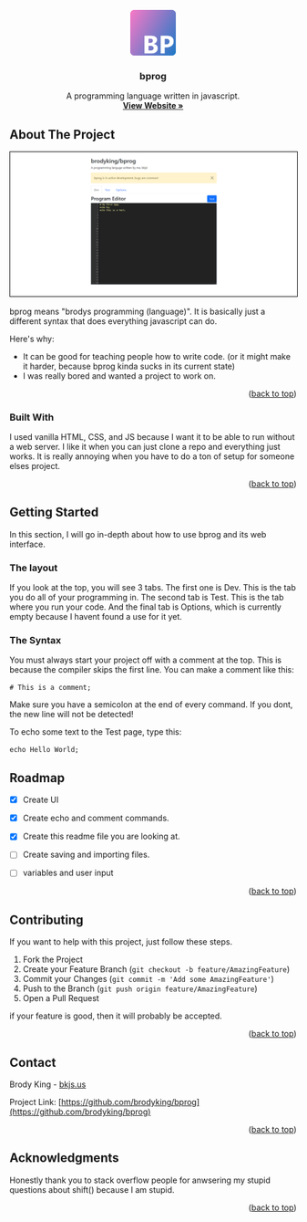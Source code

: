 <div id="top"></div>


<!-- PROJECT LOGO -->
<br />
<div align="center">
  <a href="bprog.jpg">
    <img src="app/media/bprog.jpg" alt="Logo" width="80" height="80">
  </a>

  <h3 align="center">bprog</h3>

  <p align="center">
    A programming language written in javascript.
    <br />
    <a href="https://bprog.bkjs.us"><strong>View Website »</strong></a>
  </p>
</div>


<!-- ABOUT THE PROJECT -->
## About The Project

<img src='app/media/bprogscreenshot.png' style='border: 1px solid black;'>

bprog means "brodys programming (language)". It is basically just a different syntax that does everything javascript can do.

Here's why:
* It can be good for teaching people how to write code. (or it might make it harder, because bprog kinda sucks in its current state)
* I was really bored and wanted a project to work on.



<p align="right">(<a href="#top">back to top</a>)</p>



### Built With

I used vanilla HTML, CSS, and JS because I want it to be able to run without a web server. I like it when you can just clone a repo and everything just works. It is really annoying when you have to do a ton of setup for someone elses project.

<p align="right">(<a href="#top">back to top</a>)</p>



<!-- GETTING STARTED -->
## Getting Started

In this section, I will go in-depth about how to use bprog and its web interface.

### The layout
If you look at the top, you will see 3 tabs. The first one is Dev. This is the tab you do all of your programming in. The second tab is Test. This is the tab where you run your code. And the final tab is Options, which is currently empty because I havent found a use for it yet.

### The Syntax

You must always start your project off with a comment at the top. This is because the compiler skips the first line. You can make a comment like this:
  ```
  # This is a comment;
  ```
Make sure you have a semicolon at the end of every command. If you dont, the new line will not be detected!

To echo some text to the Test page, type this:
```
echo Hello World;
```


<!-- ROADMAP -->
## Roadmap

- [x] Create UI
- [x] Create echo and comment commands.
- [x] Create this readme file you are looking at.
- [ ] Create saving and importing files.
- [ ] variables and user input


<p align="right">(<a href="#top">back to top</a>)</p>



<!-- CONTRIBUTING -->
## Contributing

If you want to help with this project, just follow these steps.

1. Fork the Project
2. Create your Feature Branch (`git checkout -b feature/AmazingFeature`)
3. Commit your Changes (`git commit -m 'Add some AmazingFeature'`)
4. Push to the Branch (`git push origin feature/AmazingFeature`)
5. Open a Pull Request

if your feature is good, then it will probably be accepted.

<p align="right">(<a href="#top">back to top</a>)</p>


<!-- CONTACT -->
## Contact

Brody King - [bkjs.us](https://bkjs.us)

Project Link: [https://github.com/brodyking/bprog](https://github.com/brodyking/bprog)

<p align="right">(<a href="#top">back to top</a>)</p>



<!-- ACKNOWLEDGMENTS -->
## Acknowledgments

Honestly thank you to stack overflow people for anwsering my stupid questions about shift() because I am stupid. 

<p align="right">(<a href="#top">back to top</a>)</p>
